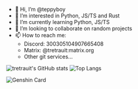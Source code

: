 - 👋 Hi, I’m @teppyboy
- 👀 I’m interested in Python, JS/TS and Rust
- 🌱 I’m currently learning Python, JS/TS
- 💞️ I’m looking to collaborate on random projects
- 📫 How to reach me:
  + Discord: 300305104907665408
  + Matrix: @tretrauit:matrix.org
  + Other git services...

<!---
teppyboy/teppyboy is a ✨ special ✨ repository because its `README.md` (this file) appears on your GitHub profile.
You can click the Preview link to take a look at your changes.
--->
![tretrauit's GitHub stats](https://github-readme-stats.vercel.app/api?username=teppyboy&show_icons=true&theme=dracula)
![Top Langs](https://github-readme-stats.vercel.app/api/top-langs/?username=teppyboy&theme=dracula&layout=compact&langs_count=10&hide=c,cplusplus,html)

![Genshin Card](https://genshin-card.tretrauit.repl.co/75/17111457.svg)
